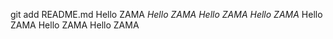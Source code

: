 git add README.md
Hello ZAMA
*Hello ZAMA*
*Hello ZAMA*
*Hello ZAMA*
Hello ZAMA
Hello ZAMA
Hello ZAMA
